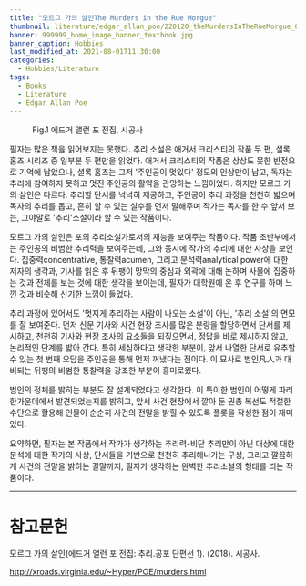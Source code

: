 ```yaml
---
title: "모르그 가의 살인The Murders in the Rue Morgue"
thumbnail: literature/edgar_allan_poe/220120_theMurdersInTheRueMorgue_00.jpg
banner: 999999_home_image_banner_textbook.jpg
banner_caption: Hobbies
last_modified_at: 2021-08-01T11:30:00
categories:
  - Hobbies/Literature
tags:
  - Books
  - Literature
  - Edgar Allan Poe
---
```


<figure class="align-center" style="width: 200px">
  <a href="/assets/images/literature/edgar_allan_poe/220120_EdgarAllanPoe_00.jpg">
  <img src="{{ site.url }}{{ site.baseurl }}/assets/images/literature/edgar_allan_poe/220120_EdgarAllanPoe_00.jpg" alt="">
  </a>
  <figcaption>
  Fig.1 에드거 앨런 포 전집, 시공사
  </figcaption>
</figure>

필자는 많은 책을 읽어보지는 못했다. 추리 소설은 애거서 크리스티의 작품 두 편, 셜록 홈즈 시리즈 중 일부분 두 편만을 읽었다. 애거서 크리스티의 작품은 상상도 못한 반전으로 기억에 남았으나, 셜록 홈즈는 그저 '주인공이 멋있다' 정도의 인상만이 남고, 독자는 추리에 참여하지 못하고 멋진 주인공의 활약을 관망하는 느낌이었다. 하지만 모르그 가의 살인은 다르다. 추리할 단서를 넉넉히 제공하고, 주인공이 추리 과정을 천천히 밟으며 독자의 추리를 돕고, 흔히 할 수 있는 실수를 먼저 말해주며 작가는 독자를 한 수 앞서 보는, 그야말로 '추리'소설이라 할 수 있는 작품이다.

모르그 가의 살인은 포의 추리소설가로서의 재능을 보여주는 작품이다. 작품 초반부에서는 주인공의 비범한 추리력을 보여주는데, 그와 동시에 작가의 추리에 대한 사상을 보인다. 집중력concentrative, 통찰력acumen, 그리고 분석력analytical power에 대한 저자의 생각과, 기사를 읽은 후 뒤팽이 망막의 중심과 외곽에 대해 논하며 사물에 집중하는 것과 전체를 보는 것에 대한 생각을 보이는데, 필자가 대학원에 온 후 연구를 하며 느낀 것과 비슷해 신기한 느낌이 들었다.

추리 과정에 있어서도 '멋지게 추리하는 사람이 나오는 소설'이 아닌, '추리 소설'의 면모를 잘 보여준다. 먼저 신문 기사와 사건 현장 조사를 많은 분량을 할당하면서 단서를 제시하고, 천천히 기사와 현장 조사의 요소들을 되짚으면서, 정답을 바로 제시하지 않고, 논리적인 단계를 밟아 간다. 특히 세심하다고 생각한 부분이, 앞서 나열한 단서로 유추할 수 있는 첫 번째 오답을 주인공을 통해 먼저 꺼냈다는 점이다. 이 묘사로 범인凡人과 대비되는 뒤팽의 비범한 통찰력을 강조한 부분이 흥미로웠다.

범인의 정체를 밝히는 부분도 잘 설계되었다고 생각한다. 이 특이한 범인이 어떻게 파리 한가운데에서 발견되었는지를 밝히고, 앞서 사건 현장에서 깔아 둔 권총 복선도 적절한 수단으로 활용해 인물이 순순히 사건의 전말을 밝힐 수 있도록 플롯을 작성한 점이 재미있다.

요약하면, 필자는 본 작품에서 작가가 생각하는 추리력-비단 추리만이 아닌 대상에 대한 분석에 대한 작가의 사상, 단서들을 기반으로 천천히 추리해나가는 구성, 그리고 깔끔하게 사건의 전말을 밝히는 결말까지, 필자가 생각하는 완벽한 추리소설의 형태를 띄는 작품이다.

---
# 참고문헌

모르그 가의 살인(에드거 앨런 포 전집: 추리.공포 단편선 1). (2018). 시공사.

http://xroads.virginia.edu/~Hyper/POE/murders.html
